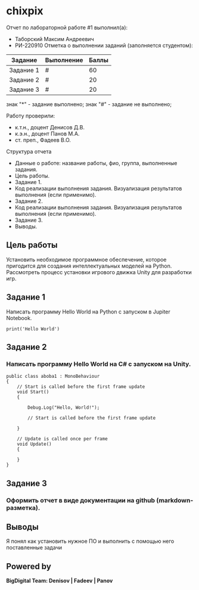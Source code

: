 # chixpix
Отчет по лабораторной работе #1 выполнил(а):
- Таборский Максим Андреевич
- РИ-220910
Отметка о выполнении заданий (заполняется студентом):

| Задание | Выполнение | Баллы |
| ------ | ------ | ------ |
| Задание 1 | # | 60 |
| Задание 2 | # | 20 |
| Задание 3 | # | 20 |

знак "*" - задание выполнено; знак "#" - задание не выполнено;

Работу проверили:
- к.т.н., доцент Денисов Д.В.
- к.э.н., доцент Панов М.А.
- ст. преп., Фадеев В.О.


Структура отчета

- Данные о работе: название работы, фио, группа, выполненные задания.
- Цель работы.
- Задание 1.
- Код реализации выполнения задания. Визуализация результатов выполнения (если применимо).
- Задание 2.
- Код реализации выполнения задания. Визуализация результатов выполнения (если применимо).
- Задание 3.
- Выводы.

## Цель работы
Установить необходимое программное обеспечение, которое пригодится для создания интеллектуальных моделей на Python. Рассмотреть процесс установки игрового движка Unity для разработки игр.

## Задание 1
Написать программу Hello World на Python с запуском в Jupiter Notebook.
```
print('Hello World')
```

## Задание 2
### Написать программу Hello World на C# с запуском на Unity.
```
public class aboba1 : MonoBehaviour
{
    // Start is called before the first frame update
    void Start()
    {

        Debug.Log("Hello, World!");
        
        // Start is called before the first frame update

    }

    // Update is called once per frame
    void Update()
    {
        
    }
}
```

## Задание 3
### Оформить отчет в виде документации на github (markdown-разметка).

## Выводы

Я понял как установить нужное ПО и выполнить с помощью него поставленные задачи

## Powered by

**BigDigital Team: Denisov | Fadeev | Panov**

